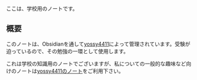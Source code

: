ここは、学校用のノートです。

## 概要
このノートは、Obsidianを通して[yossy4411](https://github.com/yossy4411/)によって管理されています。受験が迫っているので、その勉強の一環として使用します。

これは学校の知識用のノートでございますが、私についての一般的な趣味など向けのノートは[yossy4411のノート](https://yossy4411.okayugroup.net)をご利用下さい。